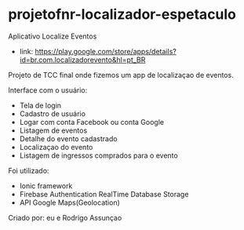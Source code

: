 # projetofnr-localizador-espetaculo

Aplicativo Localize Eventos
- link: https://play.google.com/store/apps/details?id=br.com.localizadorevento&hl=pt_BR

Projeto de TCC final onde fizemos um app de localizaçao de eventos.


Interface com o usuário:
- Tela de login
- Cadastro de usuário
- Logar com conta Facebook ou conta Google
- Listagem de eventos
- Detalhe do evento cadastrado
- Localizaçao do evento
- Listagem de ingressos comprados para o evento


Foi utilizado:
  - Ionic framework
  - Firebase
      Authentication
      RealTime Database
      Storage
  - API Google Maps(Geolocation)



Criado por: eu e Rodrigo Assunçao
